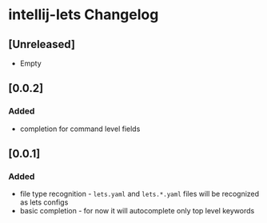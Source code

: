 <!-- Keep a Changelog guide -> https://keepachangelog.com -->

# intellij-lets Changelog

## [Unreleased]
- Empty

## [0.0.2]
### Added
- completion for command level fields

## [0.0.1]
### Added
- file type recognition - `lets.yaml` and `lets.*.yaml` files will be recognized as lets configs
- basic completion - for now it will autocomplete only top level keywords